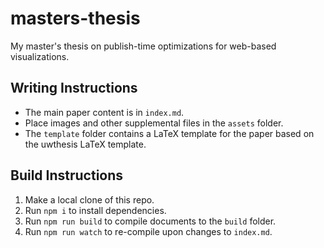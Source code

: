 # masters-thesis

My master's thesis on publish-time optimizations for web-based visualizations.

## Writing Instructions

- The main paper content is in `index.md`.
- Place images and other supplemental files in the `assets` folder.
- The `template` folder contains a LaTeX template for the paper based on the uwthesis LaTeX template.

## Build Instructions

1. Make a local clone of this repo.
2. Run `npm i` to install dependencies.
3. Run `npm run build` to compile documents to the `build` folder.
4. Run `npm run watch` to re-compile upon changes to `index.md`.
